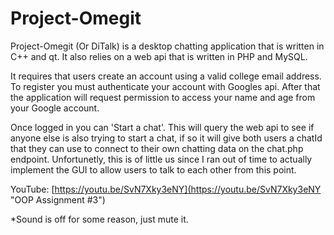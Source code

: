 # Project-Omegit

Project-Omegit (Or DiTalk) is a desktop chatting application that is written in C++ and qt. 
It also relies on a web api that is written in PHP and MySQL. 

It requires that users create an account using a valid college email address. 
To register you must authenticate your account with Googles api.
After that the application will request permission to access your name and age from your Google account.

Once logged in you can 'Start a chat'. This will query the web api to see if anyone else is also trying to start a chat, if so it will give both users a chatId that they can use to connect to their own chatting data on the chat.php endpoint.
Unfortunetly, this is of little us since I ran out of time to actually implement the GUI to allow users to talk to each other from this point.

YouTube: [https://youtu.be/SvN7Xky3eNY](https://youtu.be/SvN7Xky3eNY "OOP Assignment #3")

*Sound is off for some reason, just mute it.